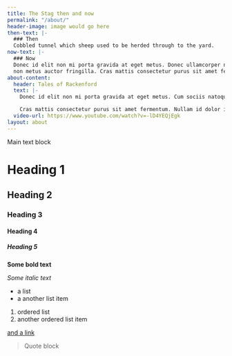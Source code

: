 ```yaml
---
title: The Stag then and now
permalink: "/about/"
header-image: image would go here
then-text: |-
  ### Then  
  Cobbled tunnel which sheep used to be herded through to the yard.
now-text: |-
  ### Now  
  Donec id elit non mi porta gravida at eget metus. Donec ullamcorper nulla
  non metus auctor fringilla. Cras mattis consectetur purus sit amet fermentum.
about-content:
  header: Tales of Rackenford
  text: |-
    Donec id elit non mi porta gravida at eget metus. Cum sociis natoque penatibus et magnis dis parturient montes, nascetur ridiculus mus. Vivamus sagittis lacus vel augue laoreet rutrum faucibus dolor auctor. Integer posuere erat a ante venenatis dapibus posuere velit aliquet. Maecenas sed diam eget risus varius blandit sit amet non magna.

    Cras mattis consectetur purus sit amet fermentum. Nullam id dolor id nibh ultricies vehicula ut id elit. Maecenas faucibus mollis interdum. Maecenas sed diam eget risus varius blandit sit amet non magna. Maecenas sed diam eget risus varius blandit sit amet non magna. Maecenas sed diam eget risus varius blandit sit amet non magna. Cum sociis natoque penatibus et magnis dis parturient montes, nascetur ridiculus mus.
  video-url: https://www.youtube.com/watch?v=-lD4YEQjEgk
layout: about
---
```


Main text block

# Heading 1

## Heading 2

### Heading 3

#### Heading 4

##### Heading 5

**Some bold text**

*Some italic text*

* a list
* a another list item

1. ordered list
2. another ordered list item

[and a link](nigelpayne.co.uk)

> Quote block
